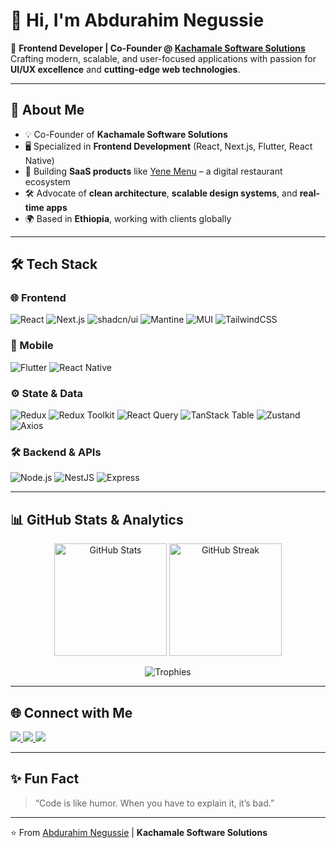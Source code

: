 # 👋 Hi, I'm Abdurahim Negussie  

🚀 **Frontend Developer | Co-Founder @ [Kachamale Software Solutions](https://github.com/)**  
Crafting modern, scalable, and user-focused applications with passion for **UI/UX excellence** and **cutting-edge web technologies**.  

---

## 🌟 About Me  
- 💡 Co-Founder of **Kachamale Software Solutions**  
- 🖥️ Specialized in **Frontend Development** (React, Next.js, Flutter, React Native)  
- 🎯 Building **SaaS products** like [Yene Menu](#) – a digital restaurant ecosystem  
- 🛠️ Advocate of **clean architecture**, **scalable design systems**, and **real-time apps**  
- 🌍 Based in **Ethiopia**, working with clients globally  

---

## 🛠️ Tech Stack  

### 🌐 Frontend
![React](https://img.shields.io/badge/React-20232A?style=for-the-badge&logo=react&logoColor=61DAFB)
![Next.js](https://img.shields.io/badge/Next.js-000000?style=for-the-badge&logo=nextdotjs&logoColor=white)
![shadcn/ui](https://img.shields.io/badge/shadcn/ui-0A0A0A?style=for-the-badge&logo=radixui&logoColor=white)
![Mantine](https://img.shields.io/badge/Mantine-339AF0?style=for-the-badge&logo=mantine&logoColor=white)
![MUI](https://img.shields.io/badge/Material_UI-0081CB?style=for-the-badge&logo=mui&logoColor=white)
![TailwindCSS](https://img.shields.io/badge/TailwindCSS-38B2AC?style=for-the-badge&logo=tailwind-css&logoColor=white)

### 📱 Mobile
![Flutter](https://img.shields.io/badge/Flutter-02569B?style=for-the-badge&logo=flutter&logoColor=white)
![React Native](https://img.shields.io/badge/React_Native-20232A?style=for-the-badge&logo=react&logoColor=61DAFB)

### ⚙️ State & Data
![Redux](https://img.shields.io/badge/Redux-593D88?style=for-the-badge&logo=redux&logoColor=white)
![Redux Toolkit](https://img.shields.io/badge/Redux_Toolkit-593D88?style=for-the-badge&logo=redux&logoColor=white)
![React Query](https://img.shields.io/badge/TanStack_Query-FF4154?style=for-the-badge&logo=react-query&logoColor=white)
![TanStack Table](https://img.shields.io/badge/TanStack_Table-FF4154?style=for-the-badge&logo=react-query&logoColor=white)
![Zustand](https://img.shields.io/badge/Zustand-181717?style=for-the-badge&logo=react&logoColor=white)
![Axios](https://img.shields.io/badge/Axios-5A29E4?style=for-the-badge&logo=axios&logoColor=white)

### 🛠 Backend & APIs
![Node.js](https://img.shields.io/badge/Node.js-43853D?style=for-the-badge&logo=node.js&logoColor=white)
![NestJS](https://img.shields.io/badge/NestJS-E0234E?style=for-the-badge&logo=nestjs&logoColor=white)
![Express](https://img.shields.io/badge/Express.js-000000?style=for-the-badge&logo=express&logoColor=white)

---

## 📊 GitHub Stats & Analytics  

<p align="center">
  <img src="https://github-readme-stats.vercel.app/api?username=your-username&show_icons=true&theme=tokyonight" alt="GitHub Stats" height="180px"/>
  <img src="https://github-readme-streak-stats.herokuapp.com/?user=your-username&theme=tokyonight" alt="GitHub Streak" height="180px"/>
</p>

<p align="center">
  <img src="https://github-profile-trophy.vercel.app/?username=your-username&theme=algolia&no-frame=true&no-bg=true&margin-w=4" alt="Trophies" />
</p>

---

## 🌐 Connect with Me  

<p align="left">
  <a href="https://linkedin.com/in/your-linkedin" target="_blank">
    <img src="https://img.shields.io/badge/LinkedIn-0077B5?style=for-the-badge&logo=linkedin&logoColor=white"/>
  </a>
  <a href="mailto:your-email@gmail.com" target="_blank">
    <img src="https://img.shields.io/badge/Email-D14836?style=for-the-badge&logo=gmail&logoColor=white"/>
  </a>
  <a href="https://github.com/your-username" target="_blank">
    <img src="https://img.shields.io/badge/GitHub-100000?style=for-the-badge&logo=github&logoColor=white"/>
  </a>
</p>

---

## ✨ Fun Fact  
> “Code is like humor. When you have to explain it, it’s bad.”  

---

⭐️ From [Abdurahim Negussie](https://github.com/your-username) | **Kachamale Software Solutions**
